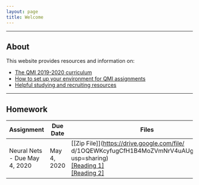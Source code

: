 ```yaml
---
layout: page
title: Welcome
---
```


---

## About
This website provides resources and information on:

- [The QMI 2019-2020 curriculum](schedule.md)
- [How to set up your environment for QMI assignments](setup.md)
- [Helpful studying and recruiting resources](resources.md)

---

## Homework

| Assignment                    | Due Date | Files                                                                                                                                                                                                                      |
|-------------------------------|----------|----------------------------------------------------------------------------------------------------------------------------------------------------------------------------------------------------------------------------|
| Neural Nets - Due May 4, 2020 | May 4, 2020  | [[Zip File]](https://drive.google.com/file/ d/1OQEWKcyfugCfH1B4MoZVmNrV4uAUgKn8/view?usp=sharing) <br>  [[Reading 1]](https://cs231n.github.io/neural-networks-1/)  <br> [[Reading 2]](https://cs231n.github.io/neural-networks-2/) |

